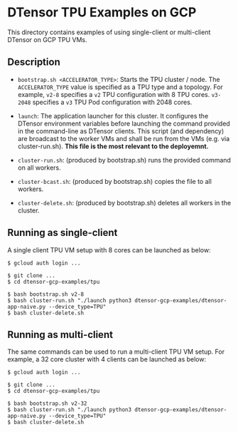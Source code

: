 # DTensor TPU Examples on GCP

This directory contains examples of using single-client or multi-client DTensor
on GCP TPU VMs.

## Description

- `bootstrap.sh <ACCELERATOR_TYPE>`: Starts the TPU cluster / node. The
  `ACCELERATOR_TYPE` value is specified as a TPU type and a topology. For
  example, `v2-8` specifies a `v2` TPU configuration with 8 TPU cores. `v3-2048`
  specifies a `v3` TPU Pod configuration with 2048 cores.

- `launch`: The application launcher for this cluster. It configures the DTensor
  environment variables before launching the command provided in the
  command-line as DTensor clients. This script (and dependency) are broadcast to
  the worker VMs and shall be run from the VMs (e.g. via cluster-run.sh).
  **This file is the most relevant to the deployemnt.**

- `cluster-run.sh`: (produced by bootstrap.sh) runs the provided command on all
  workers.

- `cluster-bcast.sh`: (produced by bootstrap.sh) copies the file to all workers.

- `cluster-delete.sh`: (produced by bootstrap.sh) deletes all workers in the
  cluster.


## Running as single-client

A single client TPU VM setup with 8 cores can be launched as below:

```
$ gcloud auth login ...

$ git clone ...
$ cd dtensor-gcp-examples/tpu

$ bash bootstrap.sh v2-8
$ bash cluster-run.sh "./launch python3 dtensor-gcp-examples/dtensor-app-naive.py --device_type=TPU"
$ bash cluster-delete.sh
```


## Running as multi-client

The same commands can be used to run a multi-client TPU VM setup. For example,
a 32 core cluster with 4 clients can be launched as below:

```
$ gcloud auth login ...

$ git clone ...
$ cd dtensor-gcp-examples/tpu

$ bash bootstrap.sh v2-32
$ bash cluster-run.sh "./launch python3 dtensor-gcp-examples/dtensor-app-naive.py --device_type=TPU"
$ bash cluster-delete.sh
```
